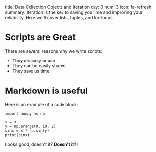 title: Data Collection Objects and Iteration
day: 0
num: 3
icon: fa-refresh
summary: Iteration is the key to saving you time and improving your reliability. Here we'll cover lists, tuples, and for-loops

# Scripts are Great

There are several reasons why we write scripts:

  - They are easy to use
  - They can be easily shared
  - They save us time!

# Markdown is useful

Here is an example of a code block:


    import numpy as np

    x = 3
    y = np.arange(0, 10, 2)
    sinx = x * np.sin(y)
    print(sinx)


Looks good, doesn't it?  **Doesn't it?!**
